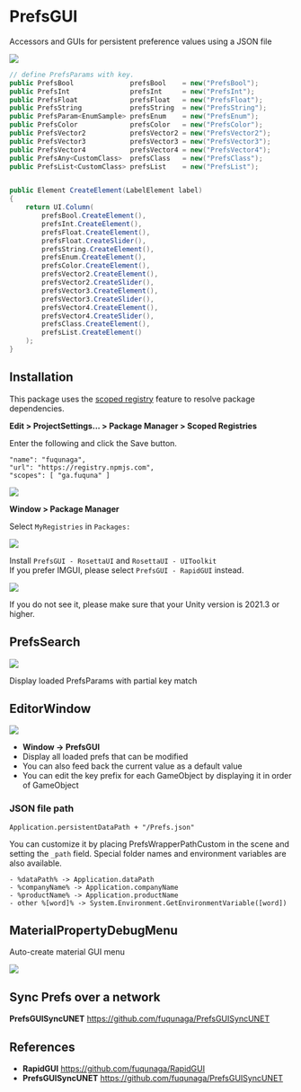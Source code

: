 # PrefsGUI
Accessors and GUIs for persistent preference values using a JSON file

![](Documentation~/PrefsGUI.gif)

```csharp
// define PrefsParams with key.
public PrefsBool              prefsBool    = new("PrefsBool");
public PrefsInt               prefsInt     = new("PrefsInt");
public PrefsFloat             prefsFloat   = new("PrefsFloat");
public PrefsString            prefsString  = new("PrefsString");
public PrefsParam<EnumSample> prefsEnum    = new("PrefsEnum");
public PrefsColor             prefsColor   = new("PrefsColor");
public PrefsVector2           prefsVector2 = new("PrefsVector2");
public PrefsVector3           prefsVector3 = new("PrefsVector3");
public PrefsVector4           prefsVector4 = new("PrefsVector4");
public PrefsAny<CustomClass>  prefsClass   = new("PrefsClass");
public PrefsList<CustomClass> prefsList    = new("PrefsList");


public Element CreateElement(LabelElement label)
{
    return UI.Column(
        prefsBool.CreateElement(),
        prefsInt.CreateElement(),
        prefsFloat.CreateElement(),
        prefsFloat.CreateSlider(),
        prefsString.CreateElement(),
        prefsEnum.CreateElement(),
        prefsColor.CreateElement(),
        prefsVector2.CreateElement(),
        prefsVector2.CreateSlider(),
        prefsVector3.CreateElement(),
        prefsVector3.CreateSlider(),
        prefsVector4.CreateElement(),
        prefsVector4.CreateSlider(),
        prefsClass.CreateElement(),
        prefsList.CreateElement()
    );
}
```

## Installation

This package uses the [scoped registry] feature to resolve package dependencies. 

[scoped registry]: https://docs.unity3d.com/Manual/upm-scoped.html


**Edit > ProjectSettings... > Package Manager > Scoped Registries**

Enter the following and click the Save button.

```
"name": "fuqunaga",
"url": "https://registry.npmjs.com",
"scopes": [ "ga.fuquna" ]
```
![](Documentation~/2022-04-12-17-29-38.png)


**Window > Package Manager**

Select `MyRegistries` in `Packages:`

![](Documentation~/2022-04-12-17-40-26.png)

Install `PrefsGUI - RosettaUI` and `RosettaUI - UIToolkit`  
If you prefer IMGUI, please select `PrefsGUI - RapidGUI` instead.

![](Documentation~/2022-04-21-17-00-54.png)

If you do not see it, please make sure that your Unity version is 2021.3 or higher.


## PrefsSearch

![](Documentation~/PrefsSearch.gif)

Display loaded PrefsParams with partial key match


## EditorWindow

![](Documentation~/EditorWindow.gif)
- **Window -> PrefsGUI**
- Display all loaded prefs that can be modified
- You can also feed back the current value as a default value
- You can edit the key prefix for each GameObject by displaying it in order of GameObject

### JSON file path
```
Application.persistentDataPath + "/Prefs.json"
```

You can customize it by placing PrefsWrapperPathCustom in the scene and setting the `_path` field.
Special folder names and environment variables are also available.
```
- %dataPath% -> Application.dataPath
- %companyName% -> Application.companyName
- %productName% -> Application.productName
- other %[word]% -> System.Environment.GetEnvironmentVariable([word])
```


## MaterialPropertyDebugMenu

Auto-create material GUI menu

![](Documentation~/MaterialPropertyDebugMenu.gif)


## Sync Prefs over a network

**PrefsGUISyncUNET**
https://github.com/fuqunaga/PrefsGUISyncUNET


## References

- **RapidGUI**
https://github.com/fuqunaga/RapidGUI
- **PrefsGUISyncUNET**
https://github.com/fuqunaga/PrefsGUISyncUNET
